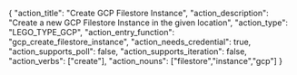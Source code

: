 {
    "action_title": "Create GCP Filestore Instance",
    "action_description": "Create a new GCP Filestore Instance in the given location",
    "action_type": "LEGO_TYPE_GCP",
    "action_entry_function": "gcp_create_filestore_instance",
    "action_needs_credential": true,
    "action_supports_poll": false,
    "action_supports_iteration": false,
    "action_verbs": ["create"],
    "action_nouns": ["filestore","instance","gcp"]
}